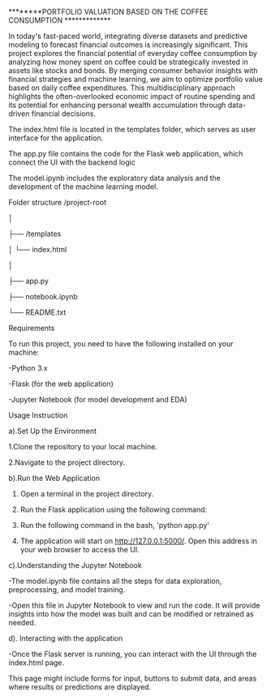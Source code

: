 ********PORTFOLIO VALUATION BASED ON THE COFFEE CONSUMPTION *************

In today's fast-paced world, integrating diverse datasets and predictive modeling to forecast financial outcomes is increasingly significant. This project explores the financial potential of everyday coffee consumption by analyzing how money spent on coffee could be strategically invested in assets like stocks and bonds. By merging consumer behavior insights with financial strategies and machine learning, we aim to optimize portfolio value based on daily coffee expenditures. This multidisciplinary approach highlights the often-overlooked economic impact of routine spending and its potential for enhancing personal wealth accumulation through data-driven financial decisions.


The index.html file is located in the templates folder, which serves as user interface for the application.


The app.py file contains the code for the Flask web application, which connect the UI with the backend logic


The model.ipynb includes the exploratory data analysis and the development of the machine learning model.



Folder structure
/project-root

│

├── /templates

│   └── index.html

│

├── app.py

├── notebook.ipynb

└── README.txt



Requirements

To run this project, you need to have the following installed on your machine:

-Python 3.x

-Flask (for the web application)

-Jupyter Notebook (for model development and EDA)



Usage Instruction

a).Set Up the Environment

1.Clone the repository to your local machine.

2.Navigate to the project directory.


b).Run the Web Application

1. Open a terminal in the project directory.
   
2. Run the Flask application using the following command:
   
3. Run the following command in the bash, 'python app.py'
   
4. The application will start on http://127.0.0.1:5000/. Open this address in your web browser to access the UI.

c).Understanding the Jupyter Notebook

-The model.ipynb file contains all the steps for data exploration, preprocessing, and model training.

-Open this file in Jupyter Notebook to view and run the code. It will provide insights into how the model was built and can be modified or retrained as needed.

d). Interacting with the application

-Once the Flask server is running, you can interact with the UI through the index.html page.

This page might include forms for input, buttons to submit data, and areas where results or predictions are displayed.
